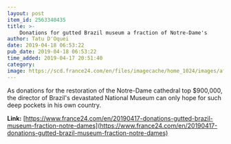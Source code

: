 ```yaml
---
layout: post
item_id: 2563340435
title: >-
    Donations for gutted Brazil museum a fraction of Notre-Dame's
author: Tatu D'Oquei
date: 2019-04-18 06:53:22
pub_date: 2019-04-18 06:53:22
time_added: 2019-04-17 20:51:40
category: 
image: https://scd.france24.com/en/files/imagecache/home_1024/images/afp/d8af0605dbf7e142a19b8847e7836ba975aac505.jpg
---
```


As donations for the restoration of the Notre-Dame cathedral top $900,000, the director of Brazil's devastated National Museum can only hope for such deep pockets in his own country.

**Link:** [https://www.france24.com/en/20190417-donations-gutted-brazil-museum-fraction-notre-dames](https://www.france24.com/en/20190417-donations-gutted-brazil-museum-fraction-notre-dames)

